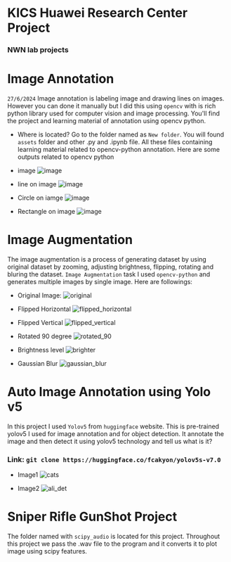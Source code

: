 # KICS Huawei Research Center Project
### NWN lab projects

# Image Annotation
`27/6/2024`
Image annotation is labeling image and drawing lines on images. However you can done it manually but I did this using `opencv` with is rich python library used for computer vision and image processing. You'll find the project and learning material of annotation using opencv python. 
- Where is located?
Go to the folder named as `New folder`. You will found `assets` folder and other .py and .ipynb file. All these files containing learning material related to opencv-python annotation.
Here are some outputs related to opencv python
- image
![image](https://github.com/AhmedShafique313/nwn_kics_project/assets/99950606/ffcb30d2-1c47-46ea-8a30-137b39827d37)

- line on image
![image](https://github.com/AhmedShafique313/nwn_kics_project/assets/99950606/9ded0aee-1501-4bed-99e8-131ac86c92d7)

- Circle on iamge
![image](https://github.com/AhmedShafique313/nwn_kics_project/assets/99950606/f110f79f-ec35-47aa-aee3-2b54800458e5)

- Rectangle on image
![image](https://github.com/AhmedShafique313/nwn_kics_project/assets/99950606/4a3bdacc-6aa3-4eab-8b77-0b86ed896b78)

# Image Augmentation
The image augmentation is a process of generating dataset by using original dataset by zooming, adjusting brightness, flipping, rotating and bluring the dataset. 
`Image Augmentation` task I used `opencv-python` and generates multiple images by single image. 
Here are followings:
- Original Image:
![original](https://github.com/AhmedShafique313/nwn_kics_project/assets/99950606/62f9d641-2ceb-4f6e-a9ef-85c1bb1adae6)

- Flipped Horizontal
![flipped_horizontal](https://github.com/AhmedShafique313/nwn_kics_project/assets/99950606/b9e49124-de89-4eec-87f6-07590382feb3)

- Flipped Vertical
![flipped_vertical](https://github.com/AhmedShafique313/nwn_kics_project/assets/99950606/cad2c353-7eb4-4e68-a367-4ea0f218f3f2)

- Rotated 90 degree
![rotated_90](https://github.com/AhmedShafique313/nwn_kics_project/assets/99950606/8da6591b-a83c-4a7f-9c86-6e950222e1f3)

- Brightness level
![brighter](https://github.com/AhmedShafique313/nwn_kics_project/assets/99950606/60c06918-6b54-424c-affd-94042b4bdea8)

- Gaussian Blur
![gaussian_blur](https://github.com/AhmedShafique313/nwn_kics_project/assets/99950606/07577276-d6b7-49ed-953b-1f7c03ff3ba2)

# Auto Image Annotation using Yolo v5
In this project I used `Yolov5` from `huggingface` website. This is pre-trained yolov5 I used for image annotation and for object detection. It annotate the image and then detect it using yolov5 technology and tell us what is it? 

### Link: `git clone https://huggingface.co/fcakyon/yolov5s-v7.0`

- Image1
![cats](https://github.com/AhmedShafique313/nwn_kics_project/assets/99950606/72e0750f-f4fb-474e-8498-c76dfb34cb3e)

- Image2
![ali_det](https://github.com/AhmedShafique313/nwn_kics_project/assets/99950606/c9683e31-be17-47a6-b34e-15f441de7adf)

# Sniper Rifle GunShot Project
The folder named with `scipy_audio` is located for this project. Throughout this project we pass the .wav file to the program and it converts it to plot image using scipy features. 
